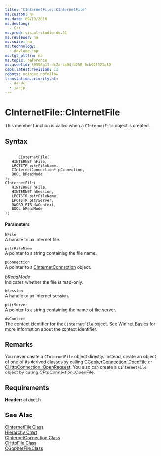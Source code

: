 ```yaml
---
title: "CInternetFile::CInternetFile"
ms.custom: na
ms.date: 09/19/2016
ms.devlang: 
  - C++
ms.prod: visual-studio-dev14
ms.reviewer: na
ms.suite: na
ms.technology: 
  - devlang-cpp
ms.tgt_pltfrm: na
ms.topic: reference
ms.assetid: 89396a11-dc2a-4a04-b250-5cb920921a10
caps.latest.revision: 12
robots: noindex,nofollow
translation.priority.ht: 
  - de-de
  - ja-jp
---
```

# CInternetFile::CInternetFile
This member function is called when a `CInternetFile` object is created.  
  
## Syntax  
  
```  
  
      CInternetFile(   
   HINTERNET hFile,   
   LPCTSTR pstrFileName,   
   CInternetConnection* pConnection,   
   BOOL bReadMode    
);  
CInternetFile(   
   HINTERNET hFile,   
   HINTERNET hSession,   
   LPCTSTR pstrFileName,   
   LPCTSTR pstrServer,   
   DWORD_PTR dwContext,   
   BOOL bReadMode   
);  
```  
  
#### Parameters  
 `hFile`  
 A handle to an Internet file.  
  
 `pstrFileName`  
 A pointer to a string containing the file name.  
  
 `pConnection`  
 A pointer to a [CInternetConnection](../vs140/CInternetConnection-Class.md) object.  
  
 *bReadMode*  
 Indicates whether the file is read-only.  
  
 `hSession`  
 A handle to an Internet session.  
  
 `pstrServer`  
 A pointer to a string containing the name of the server.  
  
 `dwContext`  
 The context identifier for the `CInternetFile` object. See [WinInet Basics](../vs140/WinInet-Basics.md) for more information about the context identifier.  
  
## Remarks  
 You never create a `CInternetFile` object directly. Instead, create an object of one of its derived classes by calling [CGopherConnection::OpenFile](../vs140/CGopherConnection--OpenFile.md) or [CHttpConnection::OpenRequest](../vs140/CHttpConnection--OpenRequest.md). You also can create a `CInternetFile` object by calling [CFtpConnection::OpenFile](../vs140/CFtpConnection--OpenFile.md).  
  
## Requirements  
 **Header:** afxinet.h  
  
## See Also  
 [CInternetFile Class](../vs140/CInternetFile-Class.md)   
 [Hierarchy Chart](../vs140/Hierarchy-Chart.md)   
 [CInternetConnection Class](../vs140/CInternetConnection-Class.md)   
 [CHttpFile Class](../vs140/CHttpFile-Class.md)   
 [CGopherFile Class](../vs140/CGopherFile-Class.md)